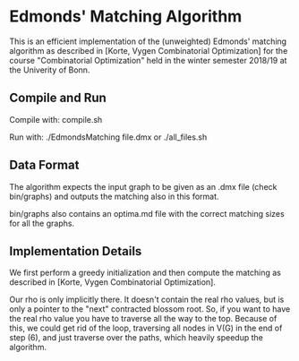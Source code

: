 # Edmonds' Matching Algorithm
This is an efficient implementation of the (unweighted) Edmonds' matching algorithm as described in [Korte, Vygen Combinatorial Optimization] for the course "Combinatorial Optimization" held in the winter semester 2018/19 at the Univerity of Bonn.

## Compile and Run
Compile with: compile.sh

Run with: ./EdmondsMatching file.dmx or ./all_files.sh

## Data Format
The algorithm expects the input graph to be given as an .dmx file (check bin/graphs) and outputs the matching also in this format.

bin/graphs also contains an optima.md file with the correct matching sizes for all the graphs.

## Implementation Details
We first perform a greedy initialization and then compute the matching as described in [Korte, Vygen Combinatorial Optimization].

Our rho is only implicitly there. It doesn't contain the real rho values, but is only a pointer to the "next" contracted blossom root. So, if you want to have the real rho value you have to traverse all the way to the top. Because of this, we could get rid of the loop, traversing all nodes in V(G) in the end of step (6), and just traverse over the paths, which heavily speedup the algorithm.  
